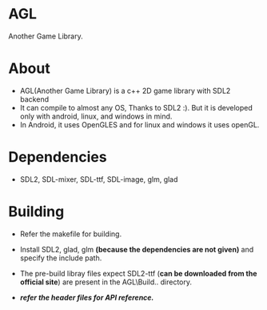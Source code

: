 # AGL
Another Game Library.

# About
- AGL(Another Game Library) is a c++ 2D game library with SDL2 backend
- It can compile to almost any OS, Thanks to SDL2 :). But it is developed only with android, linux, and windows in mind.
- In Android, it uses OpenGLES and for linux and windows it uses openGL.

# Dependencies
- SDL2, SDL-mixer, SDL-ttf, SDL-image, glm, glad

# Building
- Refer the makefile for building.
- Install SDL2, glad, glm **(because the dependencies are not given)** and specify the include path.
- The pre-build libray files expect SDL2-ttf (**can be downloaded from the official site**) are present in the AGL\Build\.. directory.

- ***refer the header files for API reference.***
